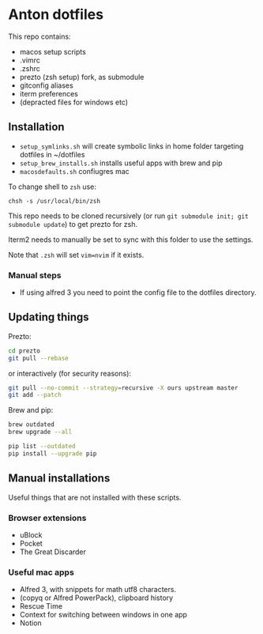 # Anton dotfiles

This repo contains:
- macos setup scripts
- .vimrc
- .zshrc
- prezto (zsh setup) fork, as submodule
- gitconfig aliases
- iterm preferences
- (depracted files for windows etc)

## Installation

- `setup_symlinks.sh` will create symbolic links in home folder targeting dotfiles in ~/dotfiles
- `setup_brew_installs.sh` installs useful apps with brew and pip
- `macosdefaults.sh` confiugres mac

To change shell to `zsh` use: 
   
    chsh -s /usr/local/bin/zsh

This repo needs to be cloned recursively (or run `git submodule init; git submodule update`) to get prezto for zsh.

Iterm2 needs to manually be set to sync with this folder to use the settings.

Note that `.zsh` will set `vim=nvim` if it exists.

### Manual steps

- If using alfred 3 you need to point the config file to the dotfiles directory.

## Updating things

Prezto: 

```bash
cd prezto
git pull --rebase 
```
or interactively (for security reasons):
```bash
git pull --no-commit --strategy=recursive -X ours upstream master
git add --patch
```

Brew and pip:
```bash
brew outdated
brew upgrade --all
```

```bash
pip list --outdated
pip install --upgrade pip
```

## Manual installations
Useful things that are not installed with these scripts.

### Browser extensions
- uBlock
- Pocket
- The Great Discarder

### Useful mac apps
- Alfred 3, with snippets for math utf8 characters.
- (copyq or Alfred PowerPack), clipboard history
- Rescue Time
- Context for switching between windows in one app
- Notion
